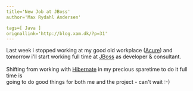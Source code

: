 ```yaml
---
title='New Job at JBoss'
author='Max Rydahl Andersen'

tags=[ Java ]
orignallink='http://blog.xam.dk/?p=31'
---
```

<div><p>Last week i stopped working at my good old workplace (<a href="http://www.acure.dk" title="Acure">Acure</a>) and <br>
tomorrow i'll start working full time at <a href="http://www.jboss.com" title="JBoss">JBoss</a> as developer &amp; consultant.<br><br>
Shifting from working with <a href="http://www.hibernate.org" title="Hibernate">Hibernate</a> in my precious sparetime to do it full time is<br>
going to do good things for both me and the project - can't wait :-)</p></div>

